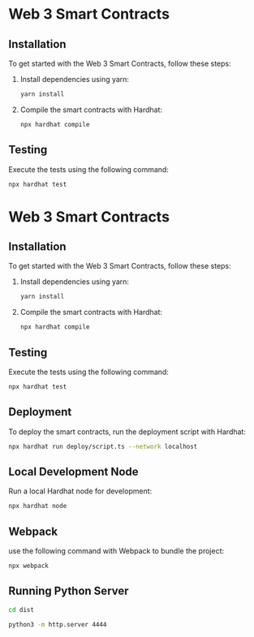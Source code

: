 # Web 3 Smart Contracts

## Installation

To get started with the Web 3 Smart Contracts, follow these steps:

1. Install dependencies using yarn:

   ```bash
   yarn install
   ```

2. Compile the smart contracts with Hardhat:

   ```bash
   npx hardhat compile
   ```

## Testing

Execute the tests using the following command:

```bash
npx hardhat test
```

# Web 3 Smart Contracts

## Installation

To get started with the Web 3 Smart Contracts, follow these steps:

1. Install dependencies using yarn:

   ```bash
   yarn install
   ```

2. Compile the smart contracts with Hardhat:

   ```bash
   npx hardhat compile
   ```

## Testing

Execute the tests using the following command:

```bash
npx hardhat test
```

## Deployment

To deploy the smart contracts, run the deployment script with Hardhat:

```bash
npx hardhat run deploy/script.ts --network localhost
```

## Local Development Node

Run a local Hardhat node for development:

```bash
npx hardhat node
```

## Webpack

use the following command with Webpack to bundle the project:

```bash
npx webpack
```

## Running Python Server

```bash
cd dist
```

```bash
python3 -m http.server 4444
```
